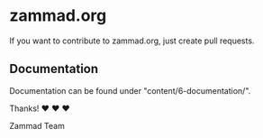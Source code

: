 # zammad.org

If you want to contribute to zammad.org, just create pull requests.

## Documentation

Documentation can be found under "content/6-documentation/".



Thanks! ❤️ ❤️ ❤️

  Zammad Team

